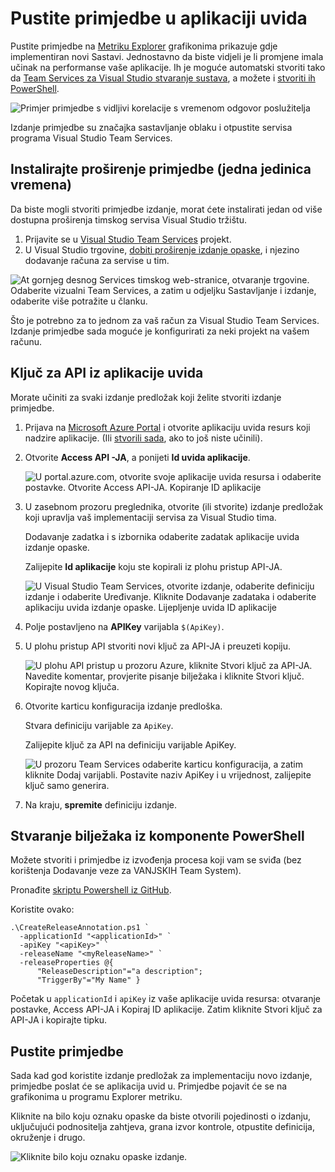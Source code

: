 <properties
    pageTitle="Pustite primjedbe za aplikaciju uvida | Microsoft Azure"
    description="Dodajte implementacije ili stvaranje oznaka za grafikone explorer mjernih podataka u aplikaciji uvida."
    services="application-insights"
    documentationCenter=".net"
    authors="alancameronwills"
    manager="douge"/>

<tags
    ms.service="application-insights"
    ms.workload="tbd"
    ms.tgt_pltfrm="ibiza"
    ms.devlang="na"
    ms.topic="article"
    ms.date="06/28/2016"
    ms.author="awills"/>

# <a name="release-annotations-in-application-insights"></a>Pustite primjedbe u aplikaciji uvida

Pustite primjedbe na [Metriku Explorer](app-insights-metrics-explorer.md) grafikonima prikazuje gdje implementiran novi Sastavi. Jednostavno da biste vidjeli je li promjene imala učinak na performanse vaše aplikacije. Ih je moguće automatski stvoriti tako da [Team Services za Visual Studio stvaranje sustava](https://www.visualstudio.com/en-us/get-started/build/build-your-app-vs), a možete i [stvoriti ih PowerShell](#create-annotations-from-powershell).

![Primjer primjedbe s vidljivi korelacije s vremenom odgovor poslužitelja](./media/app-insights-annotations/00.png)

Izdanje primjedbe su značajka sastavljanje oblaku i otpustite servisa programa Visual Studio Team Services. 

## <a name="install-the-annotations-extension-one-time"></a>Instalirajte proširenje primjedbe (jedna jedinica vremena)

Da biste mogli stvoriti primjedbe izdanje, morat ćete instalirati jedan od više dostupna proširenja timskog servisa Visual Studio tržištu.

1. Prijavite se u [Visual Studio Team Services](https://www.visualstudio.com/en-us/get-started/setup/sign-up-for-visual-studio-online) projekt.
2. U Visual Studio trgovine, [dobiti proširenje izdanje opaske](https://marketplace.visualstudio.com/items/ms-appinsights.appinsightsreleaseannotations), i njezino dodavanje računa za servise u tim.

![At gornjeg desnog Services timskog web-stranice, otvaranje trgovine. Odaberite vizualni Team Services, a zatim u odjeljku Sastavljanje i izdanje, odaberite više potražite u članku.](./media/app-insights-annotations/10.png)

Što je potrebno za to jednom za vaš račun za Visual Studio Team Services. Izdanje primjedbe sada moguće je konfigurirati za neki projekt na vašem računu. 

## <a name="get-an-api-key-from-application-insights"></a>Ključ za API iz aplikacije uvida

Morate učiniti za svaki izdanje predložak koji želite stvoriti izdanje primjedbe.


1. Prijava na [Microsoft Azure Portal](https://portal.azure.com) i otvorite aplikaciju uvida resurs koji nadzire aplikacije. (Ili [stvorili sada](app-insights-overview.md), ako to još niste učinili).
2. Otvorite **Access API -JA**, a ponijeti **Id uvida aplikacije**.

    ![U portal.azure.com, otvorite svoje aplikacije uvida resursa i odaberite postavke. Otvorite Access API-JA. Kopiranje ID aplikacije](./media/app-insights-annotations/20.png)

2. U zasebnom prozoru preglednika, otvorite (ili stvorite) izdanje predložak koji upravlja vaš implementaciji servisa za Visual Studio tima. 

    Dodavanje zadatka i s izbornika odaberite zadatak aplikacije uvida izdanje opaske.

    Zalijepite **Id aplikacije** koju ste kopirali iz plohu pristup API-JA.

    ![U Visual Studio Team Services, otvorite izdanje, odaberite definiciju izdanje i odaberite Uređivanje. Kliknite Dodavanje zadataka i odaberite aplikaciju uvida izdanje opaske. Lijepljenje uvida ID aplikacije](./media/app-insights-annotations/30.png)

3. Polje postavljeno na **APIKey** varijabla `$(ApiKey)`.

4. U plohu pristup API stvoriti novi ključ za API-JA i preuzeti kopiju.

    ![U plohu API pristup u prozoru Azure, kliknite Stvori ključ za API-JA. Navedite komentar, provjerite pisanje bilježaka i kliknite Stvori ključ. Kopirajte novog ključa.](./media/app-insights-annotations/40.png)

4. Otvorite karticu konfiguracija izdanje predloška.

    Stvara definiciju varijable za `ApiKey`.

    Zalijepite ključ za API na definiciju varijable ApiKey.

    ![U prozoru Team Services odaberite karticu konfiguracija, a zatim kliknite Dodaj varijabli. Postavite naziv ApiKey i u vrijednost, zalijepite ključ samo generira.](./media/app-insights-annotations/50.png)


5. Na kraju, **spremite** definiciju izdanje.

## <a name="create-annotations-from-powershell"></a>Stvaranje bilježaka iz komponente PowerShell

Možete stvoriti i primjedbe iz izvođenja procesa koji vam se sviđa (bez korištenja Dodavanje veze za VANJSKIH Team System). 

Pronađite [skriptu Powershell iz GitHub](https://github.com/Microsoft/ApplicationInsights-Home/blob/master/API/CreateReleaseAnnotation.ps1).

Koristite ovako:

    .\CreateReleaseAnnotation.ps1 `
      -applicationId "<applicationId>" `
      -apiKey "<apiKey>" `
      -releaseName "<myReleaseName>" `
      -releaseProperties @{
          "ReleaseDescription"="a description";
          "TriggerBy"="My Name" }

Početak u `applicationId` i `apiKey` iz vaše aplikacije uvida resursa: otvaranje postavke, Access API-JA i Kopiraj ID aplikacije. Zatim kliknite Stvori ključ za API-JA i kopirajte tipku. 

## <a name="release-annotations"></a>Pustite primjedbe

Sada kad god koristite izdanje predložak za implementaciju novo izdanje, primjedbe poslat će se aplikacija uvid u. Primjedbe pojavit će se na grafikonima u programu Explorer metriku.

Kliknite na bilo koju oznaku opaske da biste otvorili pojedinosti o izdanju, uključujući podnositelja zahtjeva, grana izvor kontrole, otpustite definicija, okruženje i drugo.


![Kliknite bilo koju oznaku opaske izdanje.](./media/app-insights-annotations/60.png)
